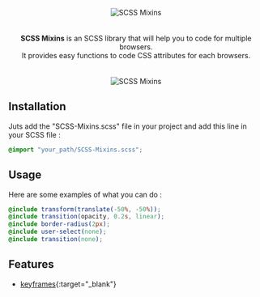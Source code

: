 <div align="center">
  
![SCSS Mixins](https://user-images.githubusercontent.com/33424294/57123425-152da600-6d82-11e9-985f-d8772413d588.png)
<br/><br/><br/>
**SCSS Mixins** is an SCSS library that will help you to code for multiple browsers.<br>
It provides easy functions to code CSS attributes for each browsers.
<br/><br/><br/>
![SCSS Mixins](https://user-images.githubusercontent.com/33424294/57124141-dea55a80-6d84-11e9-8057-b5af27fa471d.jpg)

</div>

## Installation

Juts add the "SCSS-Mixins.scss" file in your project and add this line in your SCSS file :
```scss
@import "your_path/SCSS-Mixins.scss";
```

## Usage

Here are some examples of what you can do :

```scss
@include transform(translate(-50%, -50%));
@include transition(opacity, 0.2s, linear);
@include border-radius(2px);
@include user-select(none);
@include transition(none);
```

## Features

- [keyframes](//developer.mozilla.org/fr/docs/Web/CSS/@keyframes){:target="_blank"}
